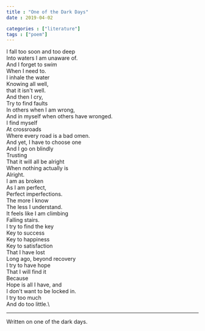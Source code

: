 ```yaml
---
title : "One of the Dark Days"
date : 2019-04-02

categories : ["literature"]
tags : ["poem"]
---
```


I fall too soon and too deep\
Into waters I am unaware of.\
And I forget to swim\
When I need to.\
I inhale the water\
Knowing all well,\
that it isn't well.\
And then I cry,\
Try to find faults\
In others when I am wrong,\
And in myself when others have wronged.\
I find myself\
At crossroads\
Where every road is a bad omen.\
And yet, I have to choose one\
And I go on blindly\
Trusting\
That it will all be alright\
When nothing actually is\
Alright.\
I am as broken\
As I am perfect,\
Perfect imperfections.\
The more I know\
The less I understand.\
It feels like I am climbing\
Falling stairs.\
I try to find the key\
Key to success\
Key to happiness\
Key to satisfaction\
That I have lost\
Long ago, beyond recovery\
I try to have hope\
That I will find it\
Because\
Hope is all I have, and\
I don't want to be locked in.\
I try too much\
And do too little.\

---

Written on one of the dark days.
